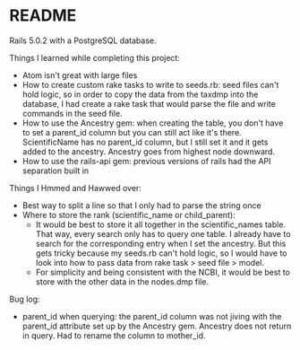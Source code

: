 # README

Rails 5.0.2 with a PostgreSQL database.

Things I learned while completing this project:
- Atom isn't great with large files
- How to create custom rake tasks to write to seeds.rb: seed files can't hold logic, so in order to copy the data from the taxdmp into the database, I had create a rake task that would parse the file and write commands in the seed file.
- How to use the Ancestry gem: when creating the table, you don't have to set a parent_id column but you can still act like it's there. ScientificName has no parent_id column, but I still set it and it gets added to the ancestry. Ancestry goes from highest node downward.
- How to use the rails-api gem: previous versions of rails had the API separation built in

Things I Hmmed and Hawwed over:
- Best way to split a line so that I only had to parse the string once
- Where to store the rank (scientific_name or child_parent):
    - It would be best to store it all together in the scientific_names table. That way, every search only has to query one table. I already have to search for the corresponding entry when I set the ancestry. But this gets tricky because my seeds.rb can't hold logic, so I would have to look into how to pass data from rake task > seed file > model.
    - For simplicity and being consistent with the NCBI, it would be best to store with the other data in the nodes.dmp file.

Bug log:
- parent_id when querying: the parent_id column was not jiving with the parent_id attribute set up by the Ancestry gem. Ancestry does not return in query. Had to rename the column to mother_id.
